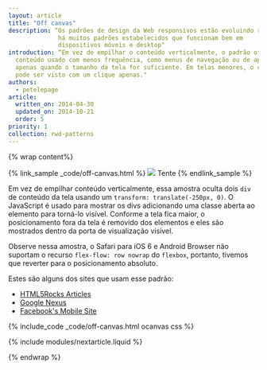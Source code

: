 ```yaml
---
layout: article
title: "Off canvas"
description: “Os padrões de design da Web responsivos estão evoluindo rapidamente, mas
              há muitos padrões estabelecidos que funcionam bem em
              dispositivos móveis e desktop"
introduction: “Em vez de empilhar o conteúdo verticalmente, o padrão off canvas remove o
  conteúdo usado com menos frequência, como menus de navegação ou de aplicativo, mostrando-os
  apenas quando o tamanho da tela for suficiente. Em telas menores, o conteúdo
  pode ser visto com um clique apenas."
authors:
  - petelepage
article:
  written_on: 2014-04-30
  updated_on: 2014-10-21
  order: 5
priority: 1
collection: rwd-patterns
---
```


{% wrap content%}

{% link_sample _code/off-canvas.html %}
  <img src="imgs/off-canvas.svg">
  Tente
{% endlink_sample %}

Em vez de empilhar conteúdo verticalmente, essa amostra oculta dois
`div` de conteúdo da tela usando um `transform: translate(-250px, 0)`.  O JavaScript é usado
para mostrar os divs adicionando uma classe aberta ao elemento para torná-lo visível.  Conforme a
tela fica maior, o posicionamento fora da tela é removido dos elementos e
eles são mostrados dentro da porta de visualização visível.

Observe nessa amostra, o Safari para iOS 6 e Android Browser não suportam o
recurso `flex-flow: row nowrap` do `flexbox`, portanto, tivemos que reverter para o
posicionamento absoluto.

Estes são alguns dos sites que usam esse padrão:

 * [HTML5Rocks
  Articles](http://www.html5rocks.com/en/tutorials/developertools/async-call-stack/)
 * [Google Nexus](http://www.google.com/nexus/)
 * [Facebook's Mobile Site](https://m.facebook.com/)

{% include_code _code/off-canvas.html ocanvas css %}

{% include modules/nextarticle.liquid %}

{% endwrap %}
